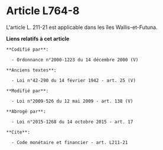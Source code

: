 # Article L764-8

L'article L. 211-21 est applicable dans les îles Wallis-et-Futuna.

**Liens relatifs à cet article**

	**Codifié par**:

	  - Ordonnance n°2000-1223 du 14 décembre 2000 (V)

	**Anciens textes**:

	  - Loi n°42-290 du 14 février 1942 - art. 25 (V)

	**Modifié par**:

	  - Loi n°2009-526 du 12 mai 2009 - art. 138 (V)

	**Abrogé par**:

	  - Loi n°2015-1268 du 14 octobre 2015 - art. 17

	**Cite**:

	  - Code monétaire et financier - art. L211-21
